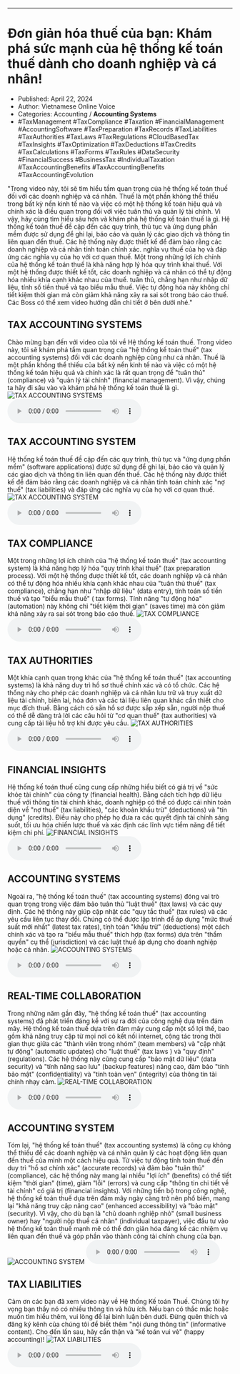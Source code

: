 
---

# Đơn giản hóa thuế của bạn: Khám phá sức mạnh của hệ thống kế toán thuế dành cho doanh nghiệp và cá nhân!

- Published: April 22, 2024
- Author: Vietnamese Online Voice
- Categories: Accounting / **Accounting Systems**
- #TaxManagement #TaxCompliance #Taxation #FinancialManagement #AccountingSoftware #TaxPreparation #TaxRecords #TaxLiabilities #TaxAuthorities #TaxLaws #TaxRegulations #CloudBasedTax #TaxInsights #TaxOptimization #TaxDeductions #TaxCredits #TaxCalculations #TaxForms #TaxRules #DataSecurity #FinancialSuccess #BusinessTax #IndividualTaxation #TaxAccountingBenefits #TaxAccountingBenefits #TaxAccountingEvolution

"Trong video này, tôi sẽ tìm hiểu tầm quan trọng của hệ thống kế toán thuế đối với các doanh nghiệp và cá nhân. Thuế là một phần không thể thiếu trong bất kỳ nền kinh tế nào và việc có một hệ thống kế toán hiệu quả và chính xác là điều quan trọng đối với việc tuân thủ và quản lý tài chính. Vì vậy, hãy cùng tìm hiểu sâu hơn và khám phá hệ thống kế toán thuế là gì. Hệ thống kế toán thuế đề cập đến các quy trình, thủ tục và ứng dụng phần mềm được sử dụng để ghi lại, báo cáo và quản lý các giao dịch và thông tin liên quan đến thuế. Các hệ thống này được thiết kế để đảm bảo rằng các doanh nghiệp và cá nhân tính toán chính xác. nghĩa vụ thuế của họ và đáp ứng các nghĩa vụ của họ với cơ quan thuế. Một trong những lợi ích chính của hệ thống kế toán thuế là khả năng hợp lý hóa quy trình khai thuế. Với một hệ thống được thiết kế tốt, các doanh nghiệp và cá nhân có thể tự động hóa nhiều khía cạnh khác nhau của thuế. tuân thủ, chẳng hạn như nhập dữ liệu, tính số tiền thuế và tạo biểu mẫu thuế. Việc tự động hóa này không chỉ tiết kiệm thời gian mà còn giảm khả năng xảy ra sai sót trong báo cáo thuế. Các Boss có thể xem video hướng dẫn chi tiết ở bên dưới nhé."


## TAX ACCOUNTING SYSTEMS

Chào mừng bạn đến với video của tôi về Hệ thống kế toán thuế. Trong video này, tôi sẽ khám phá tầm quan trọng của "hệ thống kế toán thuế" (tax accounting systems) đối với các doanh nghiệp cũng như cá nhân. Thuế là một phần không thể thiếu của bất kỳ nền kinh tế nào và việc có một hệ thống kế toán hiệu quả và chính xác là rất quan trọng để "tuân thủ" (compliance) và "quản lý tài chính" (financial management). Vì vậy, chúng ta hãy đi sâu vào và khám phá hệ thống kế toán thuế là gì.
![TAX ACCOUNTING SYSTEMS](https://http-archiver-apis-production-80.schnworks.com/storage/images/transitions/2024-04-22/transition--304780521-Montserrat-Medium-1A237E.jpg)
<audio controls>
    <source src="https://http-archiver-apis-production-80.schnworks.com/storage/audio/file-4432446703.mp3" type="audio/mpeg">
</audio>



## TAX ACCOUNTING SYSTEM

Hệ thống kế toán thuế đề cập đến các quy trình, thủ tục và "ứng dụng phần mềm" (software applications) được sử dụng để ghi lại, báo cáo và quản lý các giao dịch và thông tin liên quan đến thuế. Các hệ thống này được thiết kế để đảm bảo rằng các doanh nghiệp và cá nhân tính toán chính xác "nợ thuế" (tax liabilities) và đáp ứng các nghĩa vụ của họ với cơ quan thuế.
![TAX ACCOUNTING SYSTEM](https://http-archiver-apis-production-80.schnworks.com/storage/images/transitions/2024-04-22/transition--27436260108-Montserrat-Black-4A148C.jpg)
<audio controls>
    <source src="https://http-archiver-apis-production-80.schnworks.com/storage/audio/file-16091110257.mp3" type="audio/mpeg">
</audio>



## TAX COMPLIANCE

Một trong những lợi ích chính của "hệ thống kế toán thuế" (tax accounting system) là khả năng hợp lý hóa "quy trình khai thuế" (tax preparation process). Với một hệ thống được thiết kế tốt, các doanh nghiệp và cá nhân có thể tự động hóa nhiều khía cạnh khác nhau của "tuân thủ thuế" (tax compliance), chẳng hạn như "nhập dữ liệu" (data entry), tính toán số tiền thuế và tạo "biểu mẫu thuế" ( tax forms). Tính năng "tự động hóa" (automation) này không chỉ "tiết kiệm thời gian" (saves time) mà còn giảm khả năng xảy ra sai sót trong báo cáo thuế.
![TAX COMPLIANCE](https://http-archiver-apis-production-80.schnworks.com/storage/images/transitions/2024-04-22/transition-25301705744-Montserrat-Black-880E4F.jpg)
<audio controls>
    <source src="https://http-archiver-apis-production-80.schnworks.com/storage/audio/file-26487047161.mp3" type="audio/mpeg">
</audio>



## TAX AUTHORITIES

Một khía cạnh quan trọng khác của "hệ thống kế toán thuế" (tax accounting systems) là khả năng duy trì hồ sơ thuế chính xác và có tổ chức. Các hệ thống này cho phép các doanh nghiệp và cá nhân lưu trữ và truy xuất dữ liệu tài chính, biên lai, hóa đơn và các tài liệu liên quan khác cần thiết cho mục đích thuế. Bằng cách có sẵn hồ sơ được sắp xếp sẵn, người nộp thuế có thể dễ dàng trả lời các câu hỏi từ "cơ quan thuế" (tax authorities) và cung cấp tài liệu hỗ trợ khi được yêu cầu.
![TAX AUTHORITIES](https://http-archiver-apis-production-80.schnworks.com/storage/images/transitions/2024-04-22/transition-46982044485-Montserrat-Regular-9C27B0.jpg)
<audio controls>
    <source src="https://http-archiver-apis-production-80.schnworks.com/storage/audio/file-14628676335.mp3" type="audio/mpeg">
</audio>



## FINANCIAL INSIGHTS

Hệ thống kế toán thuế cũng cung cấp những hiểu biết có giá trị về "sức khỏe tài chính" của công ty (financial health). Bằng cách tích hợp dữ liệu thuế với thông tin tài chính khác, doanh nghiệp có thể có được cái nhìn toàn diện về "nợ thuế" (tax liabilities), "các khoản khấu trừ" (deductions) và "tín dụng" (credits). Điều này cho phép họ đưa ra các quyết định tài chính sáng suốt, tối ưu hóa chiến lược thuế và xác định các lĩnh vực tiềm năng để tiết kiệm chi phí.
![FINANCIAL INSIGHTS](https://http-archiver-apis-production-80.schnworks.com/storage/images/transitions/2024-04-22/transition--2210848255-Montserrat-Medium-9C27B0.jpg)
<audio controls>
    <source src="https://http-archiver-apis-production-80.schnworks.com/storage/audio/file-19596145450.mp3" type="audio/mpeg">
</audio>



## ACCOUNTING SYSTEMS

Ngoài ra, "hệ thống kế toán thuế" (tax accounting systems) đóng vai trò quan trọng trong việc đảm bảo tuân thủ "luật thuế" (tax laws) và các quy định. Các hệ thống này giúp cập nhật các "quy tắc thuế" (tax rules) và các yêu cầu liên tục thay đổi. Chúng có thể được lập trình để áp dụng "mức thuế suất mới nhất" (latest tax rates), tính toán "khấu trừ" (deductions) một cách chính xác và tạo ra "biểu mẫu thuế" thích hợp (tax forms) dựa trên "thẩm quyền" cụ thể (jurisdiction) và các luật thuế áp dụng cho doanh nghiệp hoặc cá nhân.
![ACCOUNTING SYSTEMS](https://http-archiver-apis-production-80.schnworks.com/storage/images/transitions/2024-04-22/transition--15260327268-Montserrat-Medium-512DA8.jpg)
<audio controls>
    <source src="https://http-archiver-apis-production-80.schnworks.com/storage/audio/file-23758086443.mp3" type="audio/mpeg">
</audio>



## REAL-TIME COLLABORATION

Trong những năm gần đây, "hệ thống kế toán thuế" (tax accounting systems) đã phát triển đáng kể với sự ra đời của công nghệ dựa trên đám mây. Hệ thống kế toán thuế dựa trên đám mây cung cấp một số lợi thế, bao gồm khả năng truy cập từ mọi nơi có kết nối internet, cộng tác trong thời gian thực giữa các "thành viên trong nhóm" (team members) và "cập nhật tự động" (automatic updates) cho "luật thuế" (tax laws ) và "quy định" (regulations). Các hệ thống này cũng cung cấp "bảo mật dữ liệu" (data security) và "tính năng sao lưu" (backup features) nâng cao, đảm bảo "tính bảo mật" (confidentiality) và "tính toàn vẹn" (integrity) của thông tin tài chính nhạy cảm.
![REAL-TIME COLLABORATION](https://http-archiver-apis-production-80.schnworks.com/storage/images/transitions/2024-04-22/transition--20137450657-Montserrat-Thin-9C27B0.jpg)
<audio controls>
    <source src="https://http-archiver-apis-production-80.schnworks.com/storage/audio/file-39410121758.mp3" type="audio/mpeg">
</audio>



## ACCOUNTING SYSTEM

Tóm lại, "hệ thống kế toán thuế" (tax accounting systems) là công cụ không thể thiếu để các doanh nghiệp và cá nhân quản lý các hoạt động liên quan đến thuế của mình một cách hiệu quả. Từ việc tự động tính toán thuế đến duy trì "hồ sơ chính xác" (accurate records) và đảm bảo "tuân thủ" (compliance), các hệ thống này mang lại nhiều "lợi ích" (benefits) có thể tiết kiệm "thời gian" (time), giảm "lỗi" (errors) và cung cấp "thông tin chi tiết về tài chính" có giá trị (financial insights). Với những tiến bộ trong công nghệ, hệ thống kế toán thuế dựa trên đám mây ngày càng trở nên phổ biến, mang lại "khả năng truy cập nâng cao" (enhanced accessibility) và "bảo mật" (security). Vì vậy, cho dù bạn là "chủ doanh nghiệp nhỏ" (small business owner) hay "người nộp thuế cá nhân" (individual taxpayer), việc đầu tư vào hệ thống kế toán thuế mạnh mẽ có thể đơn giản hóa đáng kể các nhiệm vụ liên quan đến thuế và góp phần vào thành công tài chính chung của bạn.
![ACCOUNTING SYSTEM](https://http-archiver-apis-production-80.schnworks.com/storage/images/transitions/2024-04-22/transition--63486929215-Montserrat-ExtraBold-673AB7.jpg)
<audio controls>
    <source src="https://http-archiver-apis-production-80.schnworks.com/storage/audio/file-24329975708.mp3" type="audio/mpeg">
</audio>



## TAX LIABILITIES

Cảm ơn các bạn đã xem video này về Hệ thống Kế toán Thuế. Chúng tôi hy vọng bạn thấy nó có nhiều thông tin và hữu ích. Nếu bạn có thắc mắc hoặc muốn tìm hiểu thêm, vui lòng để lại bình luận bên dưới. Đừng quên thích và đăng ký kênh của chúng tôi để biết thêm "nội dung thông tin" (informative content). Cho đến lần sau, hãy cẩn thận và "kế toán vui vẻ" (happy accounting)!
![TAX LIABILITIES](https://http-archiver-apis-production-80.schnworks.com/storage/images/transitions/2024-04-22/transition-16803577372-Montserrat-Bold-7B1FA2.jpg)
<audio controls>
    <source src="https://http-archiver-apis-production-80.schnworks.com/storage/audio/file-519740930.mp3" type="audio/mpeg">
</audio>

